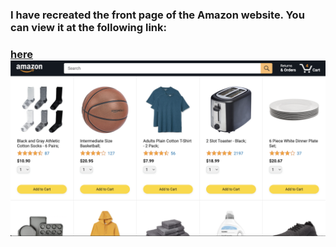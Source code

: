 <h3> I have recreated the front page of the Amazon website. You can view it at the following link:  <h3>
 <a href="https://amazon-project-plum.vercel.app/amazon.html"> here</a>
 <img width="1165"  src="./Screen Shot 2024-05-21 at 11.22.57 PM.png">
